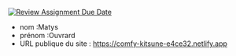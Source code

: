 [![Review Assignment Due Date](https://classroom.github.com/assets/deadline-readme-button-24ddc0f5d75046c5622901739e7c5dd533143b0c8e959d652212380cedb1ea36.svg)](https://classroom.github.com/a/SKyKHAPL)
- nom :Matys
- prénom :Ouvrard
- URL publique du site : https://comfy-kitsune-e4ce32.netlify.app